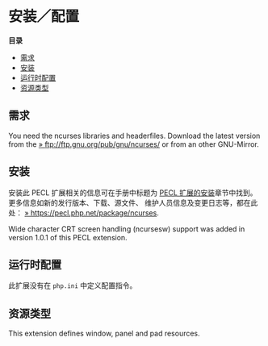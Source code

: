 安装／配置
==========

**目录**

-   [需求](/ncurses/setup.html#需求)
-   [安装](/ncurses/setup.html#安装)
-   [运行时配置](/ncurses/setup.html#运行时配置)
-   [资源类型](/ncurses/setup.html#资源类型)

需求
----

You need the ncurses libraries and headerfiles. Download the latest
version from the
<a href="ftp://ftp.gnu.org/pub/gnu/ncurses/" class="link external">» ftp://ftp.gnu.org/pub/gnu/ncurses/</a>
or from an other GNU-Mirror.

安装
----

安装此 PECL 扩展相关的信息可在手册中标题为
<a href="/install/pecl.html" class="link">PECL 扩展的安装</a>章节中找到。更多信息如新的发行版本、下载、源文件、
维护人员信息及变更日志等，都在此处：
<a href="https://pecl.php.net/package/ncurses" class="link external">» https://pecl.php.net/package/ncurses</a>.

Wide character CRT screen handling (ncursesw) support was added in
version 1.0.1 of this PECL extension.

运行时配置
----------

此扩展没有在 `php.ini` 中定义配置指令。

资源类型
--------

This extension defines window, panel and pad resources.
